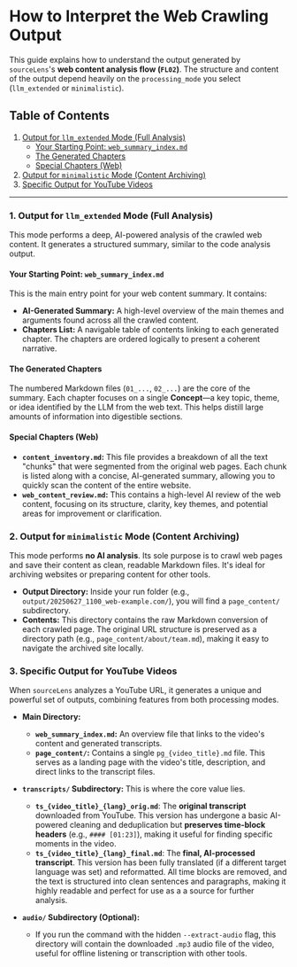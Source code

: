 # How to Interpret the Web Crawling Output

This guide explains how to understand the output generated by `sourceLens`'s **web content analysis flow (`FL02`)**. The structure and content of the output depend heavily on the `processing_mode` you select (`llm_extended` or `minimalistic`).

## Table of Contents
1.  [Output for `llm_extended` Mode (Full Analysis)](#1-output-for-llm_extended-mode-full-analysis)
    *   [Your Starting Point: `web_summary_index.md`](#your-starting-point-web_summary_indexmd)
    *   [The Generated Chapters](#the-generated-chapters)
    *   [Special Chapters (Web)](#special-chapters-web)
2.  [Output for `minimalistic` Mode (Content Archiving)](#2-output-for-minimalistic-mode-content-archiving)
3.  [Specific Output for YouTube Videos](#3-specific-output-for-youtube-videos)

---

### 1. Output for `llm_extended` Mode (Full Analysis)

This mode performs a deep, AI-powered analysis of the crawled web content. It generates a structured summary, similar to the code analysis output.

#### Your Starting Point: `web_summary_index.md`
This is the main entry point for your web content summary. It contains:
*   **AI-Generated Summary:** A high-level overview of the main themes and arguments found across all the crawled content.
*   **Chapters List:** A navigable table of contents linking to each generated chapter. The chapters are ordered logically to present a coherent narrative.

#### The Generated Chapters
The numbered Markdown files (`01_...`, `02_...`) are the core of the summary. Each chapter focuses on a single **Concept**—a key topic, theme, or idea identified by the LLM from the web text. This helps distill large amounts of information into digestible sections.

#### Special Chapters (Web)
*   **`content_inventory.md`:** This file provides a breakdown of all the text "chunks" that were segmented from the original web pages. Each chunk is listed along with a concise, AI-generated summary, allowing you to quickly scan the content of the entire website.
*   **`web_content_review.md`:** This contains a high-level AI review of the web content, focusing on its structure, clarity, key themes, and potential areas for improvement or clarification.

### 2. Output for `minimalistic` Mode (Content Archiving)

This mode performs **no AI analysis**. Its sole purpose is to crawl web pages and save their content as clean, readable Markdown files. It's ideal for archiving websites or preparing content for other tools.

*   **Output Directory:** Inside your run folder (e.g., `output/20250627_1100_web-example.com/`), you will find a `page_content/` subdirectory.
*   **Contents:** This directory contains the raw Markdown conversion of each crawled page. The original URL structure is preserved as a directory path (e.g., `page_content/about/team.md`), making it easy to navigate the archived site locally.

### 3. Specific Output for YouTube Videos

When `sourceLens` analyzes a YouTube URL, it generates a unique and powerful set of outputs, combining features from both processing modes.

*   **Main Directory:**
    *   **`web_summary_index.md`:** An overview file that links to the video's content and generated transcripts.
    *   **`page_content/`:** Contains a single `pg_{video_title}.md` file. This serves as a landing page with the video's title, description, and direct links to the transcript files.

*   **`transcripts/` Subdirectory:** This is where the core value lies.
    *   **`ts_{video_title}_{lang}_orig.md`**: The **original transcript** downloaded from YouTube. This version has undergone a basic AI-powered cleaning and deduplication but **preserves time-block headers** (e.g., `#### [01:23]`), making it useful for finding specific moments in the video.
    *   **`ts_{video_title}_{lang}_final.md`**: The **final, AI-processed transcript**. This version has been fully translated (if a different target language was set) and reformatted. All time blocks are removed, and the text is structured into clean sentences and paragraphs, making it highly readable and perfect for use as a a source for further analysis.

*   **`audio/` Subdirectory (Optional):**
    *   If you run the command with the hidden `--extract-audio` flag, this directory will contain the downloaded `.mp3` audio file of the video, useful for offline listening or transcription with other tools.

